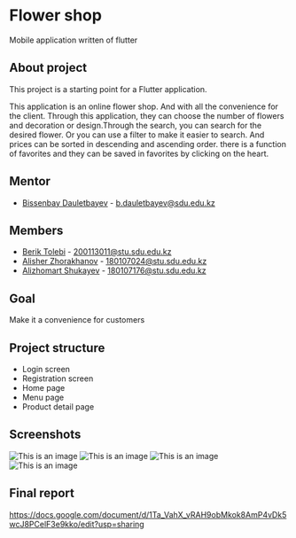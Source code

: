 # Flower shop

Mobile application written of flutter

## About project

This project is a starting point for a Flutter application.

This application is an online flower shop. And with all the convenience for the client. Through this application, they can choose the number of flowers and decoration or design.Through the search, you can search for the desired flower. Or you can use a filter to make it easier to search. And prices can be sorted in descending and ascending order. there is a function of favorites and they can be saved in favorites by clicking on the heart.

## Mentor

- [Bissenbay Dauletbayev](https://github.com/bissenbay) - b.dauletbayev@sdu.edu.kz

## Members 
- [Berik Tolebi](https://github.com/tulebi) - 200113011@stu.sdu.edu.kz
- [Alisher Zhorakhanov](https://github.com/zhorakhanov1) - 180107024@stu.sdu.edu.kz
- [Alizhomart Shukayev](https://github.com/alizhomart) - 180107176@stu.sdu.edu.kz

## Goal

Make it a convenience for customers

## Project structure 

- Login screen 
- Registration screen
- Home page
- Menu page 
- Product detail page

## Screenshots 
![This is an image](assets/readme/1.jpg)
![This is an image](assets/readme/2.jpg)
![This is an image](assets/readme/3.jpg)
![This is an image](assets/readme/4.jpg)

## Final report
https://docs.google.com/document/d/1Ta_VahX_vRAH9obMkok8AmP4vDk5wcJ8PCelF3e9kko/edit?usp=sharing

